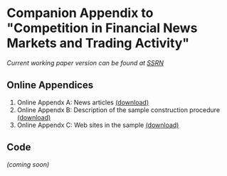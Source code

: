 # Companion Appendix to "Competition in Financial News Markets and Trading Activity"

*Current working paper version can be found at [SSRN](https://papers.ssrn.com/sol3/cf_dev/AbsByAuth.cfm?per_id=1300406)*

## Online Appendices

1. Online Appendx A: News articles [(download)](appendix-A.pdf)
1. Online Appendx B: Description of the sample construction procedure [(download)](appendix-B.pdf)
1. Online Appendx C: Web sites in the sample [(download)](appendix-C.pdf)

## Code
*(coming soon)*
